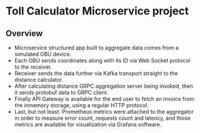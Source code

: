 # Toll Calculator Microservice project

## Overview

- Microservice structured app built to aggregate data comes from a simulated OBU device.
- Each OBU sends coordinates along with its ID via Web Socket protocol to the receiver.
- Receiver sends the data further via Kafka transport straight to the distance calculator.
- After calculating distance GRPC aggregation server being invoked, then it sends protobuf data to GRPC client.
- Finally API Gateway is available for the end user to fetch an invoice from the inmemory storage, using a regular HTTP protocol.
- Last, but not least. Prometheus metrics were attached to the aggregator in order to measure error count, requests count and latency, and those metrics are available for visualization via Grafana software. 
